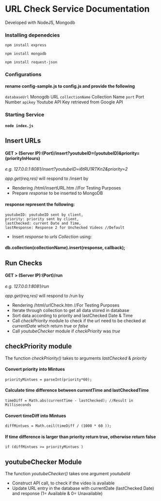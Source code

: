 # **URL Check Service Documentation**

Developed with NodeJS, Mongodb

### Installing depenedcies
`npm install express`

`npm install mongodb`

`npm install request-json`

### Configurations
#### rename config-sample.js to config.js and provide the following
`databaseUrl` Monogdb URL
`collectionName` Collection Name
`port` Port Number
`apikey` Youtube API Key retrieved from Google API


### Starting Service
#### ```node index.js```


## Insert URLs
#### GET > (Server IP):(Port)/insert?youtubeID=(youtubeID)&priority=(priorityInHours)
*e.g. 127.0.0.1:8081/insert?youtubeID=i6tRU1RTKn2&priority=2*

*app.get(req,res)* will respond to /insert by
- Rendering  /html/insertURL.htm //For Testing Purposes
- Prepare *response* to be inserted to MongoDB
#### response represent the following:
    youtubeID: youtubeID sent by client,
    priority: priority sent by client,
    lastChecked: current Date and Time,
    lastResponse: Response 2 for Unchecked Videos //Default
-  Insert *response* to *urls Collection* using:
#### db.collection(collectionName).insert(response, callback);

## Run Checks
#### GET > (Server IP):(Port)/run
*e.g. 127.0.0.1:8081/run*

*app.get(req,res)* will respond to /run by
- Rendering  /html/urlCheck.htm //For Testing Purposes
- Iterate through collection to get all data stored in database
- Sort data according to priority and lastChecked Date & Time
- Call *checkPriority* module to check if the url need to be checked at *currentDate* which return *true* or *false*
- Call *youtubeChecker* module if *checkPriority* was *true*


## checkPriority module
The function *checkPriority()* takes to arguments *lastChecked* & *priority*
#### Convert priority into Mintues
  `priorityMintues = parseInt(priority*60);`
#### Calculate time difference between currentTime and lastCheckedTime
 `timeDiff = Math.abs(currentTime - lastChecked); //Result in Milliseconds`
#### Convert timeDiff into Mintues
 `diffMintues = Math.ceil(timeDiff / (1000 * 60 ));`
#### If time difference is larger than priority return true, otherwise return false
`if (diffMintues >= priorityMintues )`


## youtubeChecker Module
The function *youtubeChecker()* takes one argument *youtubeId*
- Construct API call, to check if the video is available
- Update URL entry in the database with currentDate (lastChecked Date) and response (1= Available & 0= Unavailable)
